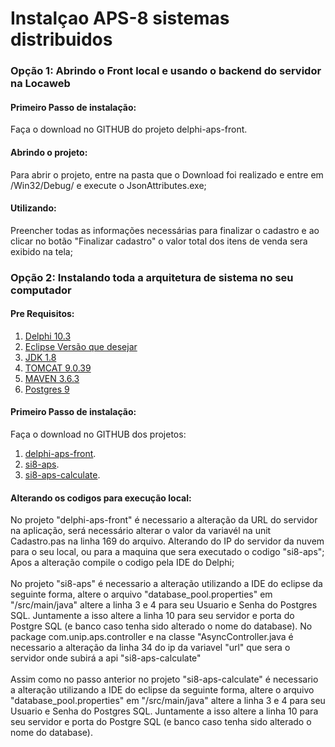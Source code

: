 <h1> Instalçao APS-8 sistemas distribuidos</h1>
</hr>
<h3> Opção 1: Abrindo o Front local e usando o backend do servidor na Locaweb</b> 

<h4>Primeiro Passo de instalação: </h4>
Faça o download no GITHUB do projeto delphi-aps-front.

<h4>Abrindo o projeto: </h4>
Para abrir o projeto, entre na pasta que o Download foi realizado e entre em /Win32/Debug/ e execute o JsonAttributes.exe;

<h4>Utilizando: </h4>
Preencher todas as informações necessárias para finalizar o cadastro e ao clicar no botão "Finalizar cadastro" o valor total dos itens de venda sera exibido na tela;

<h3> Opção 2: Instalando toda a arquitetura de sistema no seu computador</b> 

<h4>Pre Requisitos: </h4>
<ol>
  <li><a href="https://www.embarcadero.com/br/products/delphi/starter/free-download" target="_blank"> Delphi 10.3</a></li>
  <li><a href="https://www.eclipse.org/downloads/download.php?file=/oomph/epp/2020-09/R/eclipse-inst-jre-win64.exe" target="_blank"> Eclipse Versão que desejar </a></li>
  <li><a href="https://www.oracle.com/br/java/technologies/javase/javase-jdk8-downloads.html" target="_blank">JDK 1.8</a></li>
  <li><a href="https://tomcat.apache.org/download-90.cgi" target="_blank">TOMCAT 9.0.39</a></li>
  <li><a href="https://maven.apache.org/download.cgi" target="_blank">MAVEN 3.6.3</a></li>
  <li><a href="https://www.postgresql.org/download/ target ="_blank">Postgres 9 </a></li>
</ol>



<h4>Primeiro Passo de instalação: </h4>
Faça o download no GITHUB dos projetos:
<ol>
<li><a href="https://github.com/MauroVaz/delphi-aps-front" target="_blank">delphi-aps-front</a>.</li>
<li><a href="https://github.com/MauroVaz/si8-aps" target="_blank">si8-aps</a>.</li>
<li><a href="https://github.com/MauroVaz/si8-aps-calculate" target="_blank">si8-aps-calculate</a>.</li>
</ol>

<h4>Alterando os codigos para execução local:</h4>
No projeto "delphi-aps-front" é necessario a alteração da URL do servidor na aplicação, será necessário alterar o valor da variavél na unit Cadastro.pas na linha 169 do arquivo.
Alterando do IP do servidor da nuvem para o seu local, ou para a maquina que sera executado o codigo "si8-aps";
Apos a alteração compile o codigo pela IDE do Delphi;
</br>
</br>
No projeto "si8-aps" é necessario a alteração utilizando a IDE do eclipse da seguinte forma, altere o arquivo "database_pool.properties" em "/src/main/java" altere a linha 3 e 4 para seu Usuario e Senha do Postgres SQL.
Juntamente a isso altere a linha 10 para seu servidor e porta do Postgre SQL (e banco caso tenha sido alterado o nome do database).
No package com.unip.aps.controller e na classe "AsyncController.java é necessario a alteração da linha 34 do ip da variavel "url" que sera o servidor onde subirá a api "si8-aps-calculate"
</br>
</br>
Assim como no passo anterior no projeto "si8-aps-calculate" é necessario a alteração utilizando a IDE do eclipse da seguinte forma, altere o arquivo "database_pool.properties" em "/src/main/java" altere a linha 3 e 4 para seu Usuario e Senha do Postgres SQL.
Juntamente a isso altere a linha 10 para seu servidor e porta do Postgre SQL (e banco caso tenha sido alterado o nome do database).





